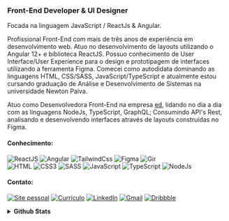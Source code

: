 ### Front-End Developer & UI Designer
Focada na linguagem JavaScript / ReactJs & Angular.

Profissional Front-End com mais de três anos de experiência em desenvolvimento web. Atuo no desenvolvimento de layouts utilizando o Angular 12+ e biblioteca ReactJS. Possuo conhecimento de User Interface/User Experience para o design e prototipagem de interfaces utilizando a ferramenta Figma. Comecei como autodidata dominando as linguagens HTML, CSS/SASS, JavaScript/TypeScript e atualmente estou cursando graduação de Análise e Desenvolvimento de Sistemas na universidade Newton Paiva.

Atuo como Desenvolvedora Front-End na empresa [ed](https://www.linkedin.com/company/somosed), lidando no dia a dia com as linguagens NodeJs, TypeScript, GraphQL; Consumindo API's Rest, analisando e desenvolvendo interfaces através de layouts construídas no Figma. 

<div align="left">

#### Conhecimento:
<img src="https://img.shields.io/badge/React-%231e202c.svg?style=for-the-badge&logo=react&logoColor=white" alt="ReactJS" title="ReactJS"> 
<img src="https://img.shields.io/badge/Angular-%231e202c.svg?style=for-the-badge&logo=angular&logoColor=white" alt="Angular" title="Angular">
<img src="https://img.shields.io/badge/TailwindCSS-%231e202c.svg?style=for-the-badge&logo=tailwindcss&logoColor=white" alt="TailwindCss" title="TailwindCSS"> 
<img src="https://img.shields.io/badge/Figma-%231e202c.svg?style=for-the-badge&logo=figma&logoColor=white" alt="Figma" title="Figma">
<img src="https://img.shields.io/badge/Git-%231e202c.svg?style=for-the-badge&logo=git&logoColor=white" alt="Gir" title="Git">
<br>
<img src="https://img.shields.io/badge/HTML5-%231e202c.svg?style=for-the-badge&logo=html5&logoColor=white" alt="HTML" title="HTML"> 
<img src="https://img.shields.io/badge/CSS3-%231e202c.svg?style=for-the-badge&logo=css3&logoColor=white" alt="CSS3" title="CSS3"> 
<img src="https://img.shields.io/badge/SASS-%231e202c.svg?style=for-the-badge&logo=sass&logoColor=white" alt="SASS" title="SASS"> 
<img src="https://img.shields.io/badge/JavaScript-%231e202c.svg?style=for-the-badge&logo=javascript&logoColor=white" alt="JavaScript" title="JavaScript"> 
<img src="https://img.shields.io/badge/TypeScript-%231e202c.svg?style=for-the-badge&logo=TypeScript&logoColor=white" alt="TypeScript" title="TypeScript"> 
<img src="https://img.shields.io/badge/NodeJs-%231e202c.svg?style=for-the-badge&logo=node.js&logoColor=white" alt="NodeJs" title="NodeJs"> 

#### Contato:
<a href="https://lucianesantcs.github.io/"><img src="https://img.shields.io/badge/lucianesantcs.github.io-%231e202c.svg?&style=for-the-badge&logo=wellfound&logoColor=white" alt="Site pessoal" title="Site pessoal"></a> <a href="https://lucianesantcs.github.io/LUCIANE-SANTOS-CURRICULO.pdf" target="_blank"><img src="https://img.shields.io/badge/currículo-%231e202c.svg?&style=for-the-badge&logo=readdotcv&logoColor=white" alt="Currículo" title="Currículo"></a>  <a href="https://www.linkedin.com/in/lucianesantcs/"><img src="https://img.shields.io/badge/linkedin-%231e202c.svg?&style=for-the-badge&logo=linkedin&logoColor=white" alt="LinkedIn" title="LinkedIn"></a> <a href="mailto:lucianesantcs@gmail.com"><img src="https://img.shields.io/badge/gmail-%231e202c.svg?&style=for-the-badge&logo=gmail:lucianesantcs@gmail.com&logoColor=white" alt="Gmail" title="Gmail:lucianesantcs@gmail.com"></a> <a href="https://dribbble.com/lucianesantos"><img src="https://img.shields.io/badge/dribbble-%231e202c.svg?&style=for-the-badge&logo=dribbble&logoColor=white" alt="Dribbble" title="Dribbble"></a>

</div>

<details>
<summary>
  <strong>Github Stats</strong>
</summary>
<br >

<div align="left">
  
  <img align="center" src="https://github-readme-stats.vercel.app/api?username=lucianesantcs&show_icons=true&theme=nord&bg_color=0D1017&hide_border=true" alt="Github Stats" height=175/>

  <img align="center" src="https://github-readme-stats.vercel.app/api/top-langs/?username=lucianesantcs&layout=compact&theme=nord&bg_color=0D1017&hide_border=true" alt="Github Stats" height=175 />

</div>


